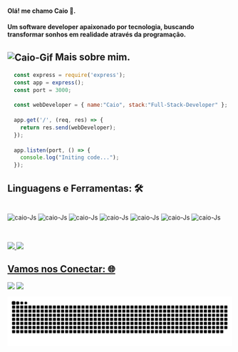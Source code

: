 
#### Olá! me chamo Caio 👋. 
#### Um software developer apaixonado por tecnologia, buscando transformar sonhos em realidade através da programação.
## <img align="center" alt="Caio-Gif" height="50" width="50" src="https://cdn.discordapp.com/attachments/863882094340734997/881561533698691112/ezgif.com-gif-maker.png"> Mais sobre mim.


```js
  const express = require('express');
  const app = express();
  const port = 3000;

  const webDeveloper = { name:"Caio", stack:"Full-Stack-Developer" };

  app.get('/', (req, res) => {
    return res.send(webDeveloper);
  });

  app.listen(port, () => {
    console.log("Initing code...");
  });
```
## Linguagens e Ferramentas: 🛠️
<div style="display: inline_block;"><br>
  <img align="center" alt="caio-Js" height="50" width="50" src="https://cdn.jsdelivr.net/gh/devicons/devicon/icons/javascript/javascript-original.svg">
  <img align="center" alt="caio-Js" height="50" width="50" src="https://cdn.jsdelivr.net/gh/devicons/devicon/icons/typescript/typescript-original.svg">
  <img align="center" alt="caio-Js" height="50" width="50" src="https://cdn.jsdelivr.net/gh/devicons/devicon/icons/nodejs/nodejs-original.svg">
  <img align="center" alt="caio-Js" height="50" width="50" src="https://cdn.jsdelivr.net/gh/devicons/devicon/icons/express/express-original.svg">
  <img align="center" alt="caio-Js" height="50" width="50" src="https://cdn.jsdelivr.net/gh/devicons/devicon/icons/vuejs/vuejs-original.svg">
  <img align="center" alt="caio-Js" height="50" width="50" src="https://cdn.jsdelivr.net/gh/devicons/devicon/icons/git/git-original.svg">
  <img align="center" alt="caio-Js" height="50" width="50" src="https://cdn.jsdelivr.net/gh/devicons/devicon/icons/mysql/mysql-original.svg">
</div>
<br>
<div style="margin-top:30px;">
  <a href="https://github.com/caioalvesDev">
  <img height="168em" src="https://github-readme-stats.vercel.app/api?username=caioalvesDev&show_icons=true&theme=dracula&include_all_commits=true&count_private=true"/>
  <img height="168em" src="https://github-readme-stats.vercel.app/api/top-langs/?username=caioalvesDev&layout=compact&langs_count=7&theme=dracula"/>
    
</div>
  
## Vamos nos Conectar: 🌐
  
 <div> 
 <a href = "mailto:ktinsecrx2@gmail.com"><img src="https://img.shields.io/badge/Gmail-D14836?style=for-the-badge&logo=gmail&logoColor=white" target="_blank"></a>
 <a href="https://www.linkedin.com/in/caio-alves-dev" target="_blank"><img src="https://img.shields.io/badge/-LinkedIn-%230077B5?style=for-the-badge&logo=linkedin&logoColor=white" target="_blank"></a>
   
   ![Snake animation](https://github.com/caioalvesDev/caioalvesDev/blob/output/github-contribution-grid-snake.svg)
</div>
  
  
 

